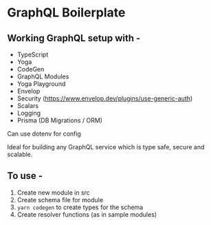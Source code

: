# GraphQL Boilerplate

## Working GraphQL setup with -

- TypeScript
- Yoga
- CodeGen
- GraphQL Modules
- Yoga Playground
- Envelop
- Security (https://www.envelop.dev/plugins/use-generic-auth)
- Scalars
- Logging
- Prisma (DB Migrations / ORM)

Can use dotenv for config

Ideal for building any GraphQL service which is type safe, secure and scalable.

## To use -

1. Create new module in src
2. Create schema file for module
3. `yarn codegen` to create types for the schema
4. Create resolver functions (as in sample modules)
